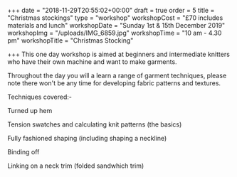 +++
date = "2018-11-29T20:55:02+00:00"
draft = true
order = 5
title = "Christmas stockings"
type = "workshop"
workshopCost = "£70 includes materials and lunch"
workshopDate = "Sunday 1st & 15th December 2019"
workshopImg = "/uploads/IMG_6859.jpg"
workshopTime = "10 am - 4.30 pm"
workshopTitle = "Christmas Stocking"

+++
This one day workshop is aimed at beginners and intermediate knitters who have their own machine and want to make garments.

Throughout the day you will a learn a range of garment techniques, please note there won't be any time for developing fabric patterns and textures.

Techniques covered:-

Turned up hem

Tension swatches and calculating knit patterns (the basics)

Fully fashioned shaping (including shaping a neckline)

Binding off

Linking on a neck trim (folded sandwhich trim)